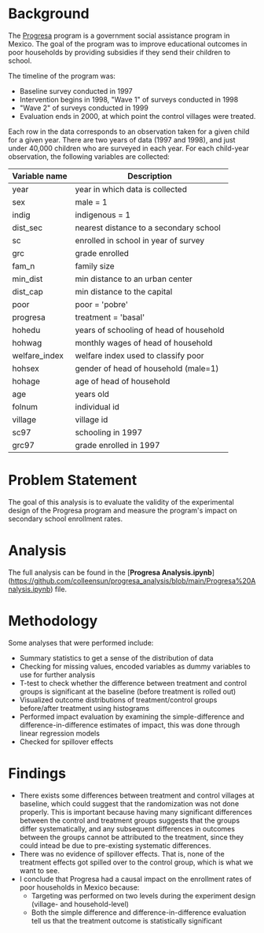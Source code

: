 # Background

The [Progresa](http://en.wikipedia.org/wiki/Oportunidades) program is a government social assistance program in Mexico. The goal of the program was to improve educational outcomes in poor households by providing subsidies if they send their children to school.

The timeline of the program was:
* Baseline survey conducted in 1997
* Intervention begins in 1998, "Wave 1" of surveys conducted in 1998
* "Wave 2" of surveys conducted in 1999
* Evaluation ends in 2000, at which point the control villages were treated.
 
Each row in the data corresponds to an observation taken for a given child for a given year. There are two years of data (1997 and 1998), and just under 40,000 children who are surveyed in each year. For each child-year observation, the following variables are collected:

| Variable name | Description|
|------|------|
|year	  |year in which data is collected
|sex	  |male = 1|
|indig	  |indigenous = 1|
|dist_sec |nearest distance to a secondary school|
|sc	      |enrolled in school in year of survey|
|grc      |grade enrolled|
|fam_n    |family size|
|min_dist |	min distance to an urban center|
|dist_cap |	min distance to the capital|
|poor     |	poor = 'pobre'|
|progresa |treatment = 'basal'|
|hohedu	  |years of schooling of head of household|
|hohwag	  |monthly wages of head of household|
|welfare_index|	welfare index used to classify poor|
|hohsex	|gender of head of household (male=1)|
|hohage	|age of head of household|
|age	|years old|
|folnum	|individual id|
|village|	village id|
|sc97	|schooling in 1997|
|grc97  |grade enrolled in 1997

# Problem Statement
The goal of this analysis is to evaluate the validity of the experimental design of the Progresa program and measure the program's impact on secondary school enrollment rates.

# Analysis
The full analysis can be found in the [**Progresa Analysis.ipynb**] (https://github.com/colleensun/progresa_analysis/blob/main/Progresa%20Analysis.ipynb) file.

# Methodology
Some analyses that were performed include:

* Summary statistics to get a sense of the distribution of data
* Checking for missing values, encoded variables as dummy variables to use for further analysis
* T-test to check whether the difference between treatment and control groups is significant at the baseline (before treatment is rolled out)
* Visualized outcome distributions of treatment/control groups before/after treatment using histograms
* Performed impact evaluation by examining the simple-difference and difference-in-difference estimates of impact, this was done through linear regression models
* Checked for spillover effects

# Findings
* There exists some differences between treatment and control villages at baseline, which could suggest that the randomization was not done properly. This is important because having many significant differences between the control and treatment groups suggests that the groups differ systematically, and any subsequent differences in outcomes between the groups cannot be attributed to the treatment, since they could intead be due to pre-existing systematic differences.
* There was no evidence of spillover effects. That is, none of the treatment effects got spilled over to the control group, which is what we want to see.
* I conclude that Progresa had a causal impact on the enrollment rates of poor households in Mexico because:
  * Targeting was performed on two levels during the experiment design (village- and household-level)
  * Both the simple difference and difference-in-difference evaluation tell us that the treatment outcome is statistically significant
